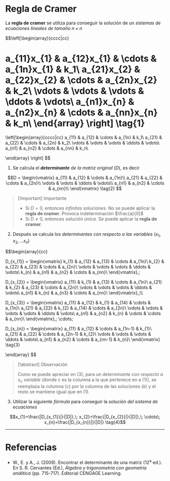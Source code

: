 # Regla de Cramer

La **regla de cramer** se utiliza para conseguir la solución de un _sistemas de ecuaciones lineales de tamaño $n\times n$_ 

$$\left[\begin{array}{cccc|cc}

a_{11}x_{1} & a_{12}x_{1} & \cdots & a_{1n}x_{1}  & k_1\\
a_{21}x_{2} & a_{22}x_{2} & \cdots & a_{2n}x_{2}  & k_2\\
\vdots      & \vdots      & \vdots & \ddots       & \vdots\\ 
a_{n1}x_{n} & a_{n2}x_{n} & \cdots & a_{nn}x_{n} & k_n\\
\end{array} \right] \tag{1}
=
\left[\begin{array}{cccc|cc}
a_{11} & a_{12} & \cdots & a_{1n} & k_1\\
a_{21} & a_{22} & \cdots & a_{2n} & k_2\\
\vdots & \vdots & \vdots & \ddots & \vdots\\ 
a_{n1} & a_{n2} & \cdots & a_{nn} & k_n\\

\end{array} \right]
$$

1. Se calcula el _**determinante** de la matriz original_ ($D$), es decir

$$D = \begin{vmatrix}
a_{11} & a_{12} & \cdots & a_{1n}\\
a_{21} & a_{22} & \cdots & a_{2n}\\
\vdots & \vdots & \ddots & \vdots\\ 
a_{n1} & a_{n2} & \cdots & a_{nn}\\
\end{vmatrix} \tag{2}
$$

> [!important] Importante
> 
> - Si $D = 0$, entonces _infinitas soluciones_. No se puede aplicar la **regla de cramer**. Provoca indeterminación $\frac{a}{0}$
> - Si $D \neq 0$, entonces _solución única_. Se puede aplicar la **regla de cramer**.

2. Después se calcula los _determinantes con respecto a las variables_ ($x_{1}, x_{2},\dots x_{n}$)

$$\begin{array}{cc}

D_{x_{1}} = \begin{vmatrix}
k_{1}  & a_{12} & a_{13} & \cdots & a_{1n}\\
k_{2}  & a_{22} & a_{23} & \cdots & a_{2n}\\
\vdots & \vdots & \vdots & \ddots & \vdots\\ 
k_{n}  & a_{n1} & a_{n2} & \cdots & a_{nn}\\
\end{vmatrix},\;

D_{x_{2}} = \begin{vmatrix}
a_{11} & k_{1}  &   a_{13} & \cdots & a_{1n}\\
a_{21} & k_{2}  &   a_{23} & \cdots & a_{2n}\\
\vdots & \vdots & \vdots   & \ddots & \vdots\\ 
a_{n1} & k_{n}  &   a_{n3} & \cdots & a_{nn}\\
\end{vmatrix},\;\\\\

D_{x_{3}} = \begin{vmatrix}
a_{11} & a_{12} & k_{1}  & a_{14} & \cdots & a_{1n}\\
a_{21} & a_{22} & k_{2}  & a_{14} & \cdots & a_{2n}\\
\vdots & \vdots & \vdots & \vdots & \ddots & \vdots\\ 
a_{n1} & a_{n2} & k_{n}  & \cdots & \cdots & a_{nn}\\
\end{vmatrix},\; \cdots\;

D_{x_{n}} = \begin{vmatrix}
a_{11} & a_{12} & \cdots & a_{1n-1} & k_{1}\\
a_{21} & a_{22} & \cdots & a_{2n-1} & k_{2}\\
\vdots & \vdots & \vdots & \ddots   & \vdots\\ 
a_{n1} & a_{n2} & \cdots & a_{nn-1} & k_{n}\\
\end{vmatrix} \tag{3}

\end{array}
$$

> [!abstract] Observación
> 
> Como se puede apreciar en $(3)$, para un *determinante con respecto a $x_{c}$ variable* (donde $c$ es la columna a la que pertenece en a $(1)$), se reemplaza la columna ($c$) por la columna de las soluciones ($k$) y el resto se mantiene igual que en $(1)$.

3. Utilizar la siguiente _fórmula_ para conseguir la _solución del sistema de ecuaciones_

$$x_{1}=\frac{|D_{x_{1}}|}{|D|},\; x_{2}=\frac{|D_{x_{2}}|}{|D|},\; \cdots\; x_{n}=\frac{|D_{x_{n}}|}{|D|} \tag{4}$$

---
# Referencias

- W., E. y A., J. (2009). Encontrar el determinante de una matriz (12<sup>a</sup> ed.). En S. R. Cervantes (Ed.), _Álgebra y trigonometría con geometría análitica_ (pp. 715-717). Editorial CENGAGE Learning.
